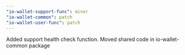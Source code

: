 ```yaml
---
"io-wallet-support-func": minor
"io-wallet-common": patch
"io-wallet-user-func": patch
---
```


Added support health check function. Moved shared code in io-wallet-common package
